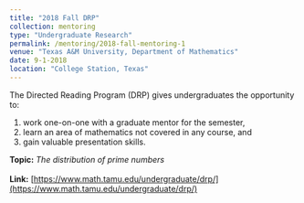 ```yaml
---
title: "2018 Fall DRP"
collection: mentoring
type: "Undergraduate Research"
permalink: /mentoring/2018-fall-mentoring-1
venue: "Texas A&M University, Department of Mathematics"
date: 9-1-2018
location: "College Station, Texas"
---
```


The Directed Reading Program (DRP) gives undergraduates the opportunity to:<br>
1. work one-on-one with a graduate mentor for the semester, <br>
2. learn an area of mathematics not covered in any course, and <br>
3. gain valuable presentation skills. <br>

**Topic:** *The distribution of prime numbers* <br><br>
**Link:** [https://www.math.tamu.edu/undergraduate/drp/](https://www.math.tamu.edu/undergraduate/drp/)

<!--
Heading 1
======

Heading 2
======

Heading 3
======
-->

